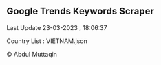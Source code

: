 

## Google Trends Keywords Scraper 
 
Last Update 23-03-2023 , 18:06:37

Country List :
VIETNAM.json



© Abdul Muttaqin 
